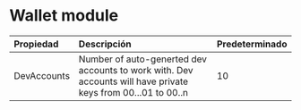 # Wallet module

| Propiedad | Descripción | Predeterminado |
| :--- | :--- | :--- |
| DevAccounts | Number of auto-generted dev accounts to work with. Dev accounts will have private keys from 00...01 to 00..n | 10 |

